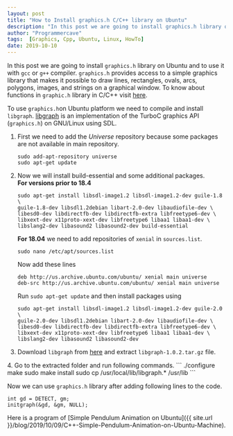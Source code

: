 ```yaml
---
layout: post
title: "How to Install graphics.h C/C++ library on Ubuntu"
description: "In this post we are going to install graphics.h library on Ubuntu and to use it with gcc or g++ compiler. graphics.h provides access to a simple graphics library that makes it possible to draw lines, rectangles, ovals, arcs, polygons, images, and strings on a graphical window."
author: "Programmercave"
tags:  [Graphics, Cpp, Ubuntu, Linux, HowTo]
date: 2019-10-10
---
```


In this post we are going to install `graphics.h` library on Ubuntu and to use it with `gcc` or `g++` compiler. `graphics.h` provides access to a simple graphics library that makes it possible to draw lines, rectangles, ovals, arcs, polygons, images, and strings on a graphical window. To know about functions in `graphic.h` library in C/C++ visit [here](https://web.stanford.edu/class/archive/cs/cs106b/cs106b.1126/materials/cppdoc/graphics.html).

To use `graphics.h`on Ubuntu platform we need to compile and install `libgraph`. [libgraph](https://savannah.nongnu.org/projects/libgraph/) is an implementation of the TurboC graphics API (`graphics.h`) on GNU/Linux using SDL.

1. First we need to add the *Universe* repository because some packages are not available in main repository.
    ```
    sudo add-apt-repository universe
    sudo apt-get update
    ``` 

2. Now we will install build-essential and some additional packages.<br/>
   **For versions prior to 18.4**
      ```
      sudo apt-get install libsdl-image1.2 libsdl-image1.2-dev guile-1.8 \
      guile-1.8-dev libsdl1.2debian libart-2.0-dev libaudiofile-dev \
      libesd0-dev libdirectfb-dev libdirectfb-extra libfreetype6-dev \
      libxext-dev x11proto-xext-dev libfreetype6 libaa1 libaa1-dev \
      libslang2-dev libasound2 libasound2-dev build-essential
      ``` 

   **For 18.04** we need to add repositories of `xenial` in `sources.list`.
     ```
     sudo nano /etc/apt/sources.list
     ``` 
   
   Now add these lines
      ```
      deb http://us.archive.ubuntu.com/ubuntu/ xenial main universe
      deb-src http://us.archive.ubuntu.com/ubuntu/ xenial main universe
      ``` 
  
   Run `sudo apt-get update` and then install packages using 
      ```
      sudo apt-get install libsdl-image1.2 libsdl-image1.2-dev guile-2.0 \
      guile-2.0-dev libsdl1.2debian libart-2.0-dev libaudiofile-dev \
      libesd0-dev libdirectfb-dev libdirectfb-extra libfreetype6-dev \
      libxext-dev x11proto-xext-dev libfreetype6 libaa1 libaa1-dev \
      libslang2-dev libasound2 libasound2-dev
      ```
    
3. Download `libgraph` from [here](download.savannah.gnu.org/releases/libgraph/libgraph-1.0.2.tar.gz) and extract `libgraph-1.0.2.tar.gz` file.    
 <input type="hidden" name="IL_IN_ARTICLE"> 
4. Go to the extracted folder and run following commands.
     ```
     ./configure
     make
     sudo make install
     sudo cp /usr/local/lib/libgraph.* /usr/lib
     ```
  
Now we can use `graphics.h` library after adding following lines to the code.

    int gd = DETECT, gm; 
    initgraph(&gd, &gm, NULL);
   
  
Here is a program of [Simple Pendulum Animation on Ubuntu]({{ site.url }}/blog/2019/10/09/C++-Simple-Pendulum-Animation-on-Ubuntu-Machine).  
    
